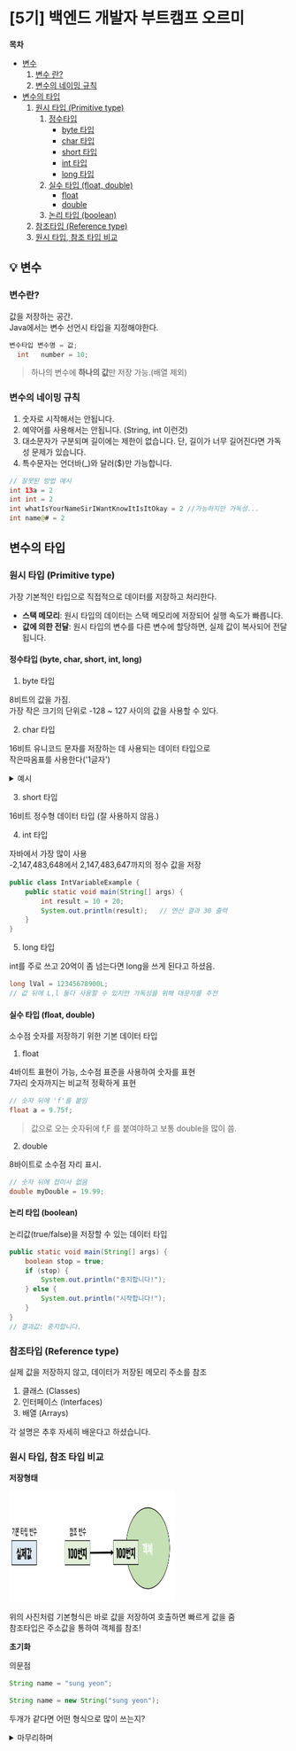 # [5기] 백엔드 개발자 부트캠프 오르미

  **목차**
- [변수](#variable)
  1. [변수 란?](#whatIsVariable)
  2. [변수의 네이밍 규칙](#nameOfVariable)
- [변수의 타입](#typeOfVariable)
  1. [원시 타입 (Primitive type)](#primitiveType)
     1. [정수타입](#typeOfVariable)
        - [byte 타입](#byteType)
        - [char 타입](#charType)
        - [short 타입](#shortType)
        - [int 타입](#intType)
        - [long 타입](#longType)
     2. [실수 타입 (float, double)](#fAndD)
        - [float](#float)
        - [double](#double)
     3. [논리 타입 (boolean)](#boolean)
  2. [참조타입 (Reference type)](#ReferenceType)
  3. [원시 타입, 참조 타입 비교](#VS)


## 💡 변수
<a id="variable"></a>

### 변수란?
<a id="whatIsVariable"></a>

값을 저장하는 공간.   
Java에서는 변수 선언시 타입을 지정해야한다.

```java
변수타입 변수명 = 값;
  int   number = 10;
```
> 하나의 변수에 **하나의 값**만 저장 가능.(배열 제외)

### 변수의 네이밍 규칙
<a id="nameOfVariable"></a>

1. 숫자로 시작해서는 안됩니다.
2. 예약어를 사용해서는 안됩니다. (String, int 이런것)
3. 대소문자가 구분되며 길이에는 제한이 없습니다. 단, 길이가 너무 길어진다면 가독성 문제가 있습니다.
4. 특수문자는 언더바(_)와 달러($)만 가능합니다.

```java
// 잘못된 방법 예시
int 13a = 2
int int = 2
int whatIsYourNameSirIWantKnowItIsItOkay = 2 //가능하지만 가독성...
int name@# = 2
```

## 변수의 타입
<a id="typeOfVariable"></a>

### 원시 타입 (Primitive type)
<a id="primitiveType"></a>

가장 기본적인 타입으로 직접적으로 데이터를 저장하고 처리한다.

- **스택 메모리**: 원시 타입의 데이터는 스택 메모리에 저장되어 실행 속도가 빠릅니다.
- **값에 의한 전달**: 원시 타입의 변수를 다른 변수에 할당하면, 실제 값이 복사되어 전달됩니다.

#### 정수타입 (byte, char, short, int, long)
<a id="typeOfVariable"></a>

1. byte 타입
<a id="byteType"></a>

8비트의 값을 가짐.   
가장 작은 크기의 단위로 -128 ~ 127 사이의 값을 사용할 수 있다.

2. char 타입
<a id="charType"></a>

16비트 유니코드 문자를 저장하는 데 사용되는 데이터 타입으로   
작은따옴표를 사용한다('1글자')

<details>
<summary> 예시 </summary>

```java
public class CharVariableExample {
	public static void main(String[] args) {
		char c1 = 'A';            // 문자를 직접 저장
		char c2 = 65;            // 10진수로 저장
		char c3 = '\u0041';        // 16진수로 저장

		char c4 = '가';            // 문자를 직접 저장
		char c5 = 44032;        // 10진수로 저장
		char c6 = '\uac00';        // 16진수로 저장

		int unicode = c1;        // 유니코드 얻기

		System.out.println(c1);
		System.out.println(c2);
		System.out.println(c3);
		System.out.println(c4);
		System.out.println(c5);
		System.out.println(c6);
		System.out.println(unicode);
	}
}
```

결과값

<img src="img/day19/char.png" width="300" height="200" alt="">


</details>

3. short 타입
<a id="shortType"></a>

16비트 정수형 데이터 타입 (잘 사용하지 않음.)

4. int 타입
<a id="intType"></a>

자바에서 가장 많이 사용   
-2,147,483,648에서 2,147,483,647까지의 정수 값을 저장

```java
public class IntVariableExample {
	public static void main(String[] args) {
		int result = 10 + 20;
		System.out.println(result);   // 연산 결과 30 출력 
	}
}
```

5. long 타입
<a id="longType"></a>

int를 주로 쓰고 20억이 좀 넘는다면 long을 쓰게 된다고 하셨음.   

```java
long lVal = 12345678900L;
// 값 뒤에 L,l 둘다 사용할 수 있지만 가독성을 위해 대문자를 추천
```

#### 실수 타입 (float, double)
<a id="fAndD"></a>

소수점 숫자를 저장하기 위한 기본 데이터 타입

1. float
<a id="float"></a>

4바이트 표현이 가능, 소수점 표준을 사용하여 숫자를 표현   
7자리 숫자까지는 비교적 정확하게 표현

```java
// 숫자 뒤에 'f'를 붙임
float a = 9.75f;
```

> 값으로 오는 숫자뒤에 f,F 를 붙여야하고 보통 double을 많이 씀.
>

2. double
<a id="double"></a>

8바이트로 소수점 자리 표시.

```java
// 숫자 뒤에 접미사 없음
double myDouble = 19.99;
```

#### 논리 타입 (boolean)
<a id="boolean"></a>

논리값(true/false)을 저장할 수 있는 데이터 타입

```java
public static void main(String[] args) {
    boolean stop = true;
    if (stop) {
        System.out.println("중지합니다!");
    } else {
        System.out.println("시작합니다!");
    }
}
// 결과값: 중지합니다.
```

### 참조타입 (Reference type)
<a id="ReferenceType"></a>

실제 값을 저장하지 않고, 데이터가 저장된 메모리 주소를 참조

1. 클래스 (Classes)
2. 인터페이스 (Interfaces)
3. 배열 (Arrays)

각 설명은 추후 자세히 배운다고 하셨습니다.

### 원시 타입, 참조 타입 비교
<a id="VS"></a>

**저장형태**

<img src="img/day19/save.png" width="300" height="200" alt="">

위의 사진처럼 기본형식은 바로 값을 저장하여 호출하면 빠르게 값을 줌   
참조타입은 주소값을 통하여 객체를 참조!

**초기화**

의문점

```java
String name = "sung yeon";
```

```java
String name = new String("sung yeon");
```
두개가 같다면 어떤 형식으로 많이 쓰는지?


<details>
<summary> 마무리하며 </summary>
자바를 처음 접하고 입문하는 이 시점...
실제로 두통이 생길정도로 이해하는 개념이 조금 힘들었다.
이해는 다 했지만 확실히 새로운 학문을 접한 기분.

지금 코딩테스트 스터디도 들어갔고 CS스터디도 하고 있는데
Java 온라인 수업까지 해볼 수 있으면 해봐야겠다.....

아직 좀 부족함을 많이 느낀다.
</details>

